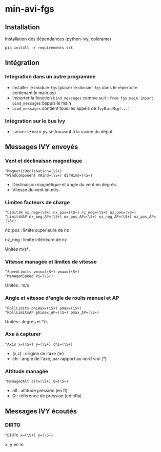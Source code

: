 # min-avi-fgs

## Installation

Installation des dépendances (python-ivy, colorama)
```
pip install -r requirements.txt
```

## Intégration

### Intégration dans un autre programme
* Installer le module ```fgs``` (placer le dossier ```fgs``` dans le répertoire contenant le main.py)
* Importer la fonction ```bind_messages``` comme suit : ```from fgs.main import bind_messages``` depuis le main
* ```bind_messages``` contient tous les appels de ```IvyBindMsg(...)```

### Intégration sur le bus Ivy
* Lancer le ```main.py``` se trouvant à la racine du dépot

## Messages IVY envoyés

### Vent et déclinaison magnétique
```
^MagneticDeclination=(\S+)
^WindComponent VWind=(\S+) dirWind=(\S+)
```

* Déclinaison magnétique et angle du vent en degrés.
* Vitesse du vent en m/s.

### Limites facteurs de charge
```
^LimitsN nx_neg=(\S+) nx_pos=(\S+) nz_neg=(\S+) nz_pos=(\S+)
^LimitsNAP nx_neg_AP=(\S+) nx_pos_AP=(\S+) nz_neg_AP=(\S+) nz_pos_AP=(\S+)
```
nz_pos : limite supérieure de nz

nz_neg : limite inférieure de nz

Unités m/s².

### Vitesse managée et limites de vitesse
```
^SpeedLimits vmin=(\S+) vmax=(\S+)
^ManagedSpeed vi=(\S+) 
```
Unités : m/s

### Angle et vitesse d'angle de roulis manuel et AP
```
^RollLimits phimax=(\S+) pmax=(\S+)
^RollLimitsAP phimax_AP=(\S+) pmax_AP=(\S+)
```
Unités : degrés et °/s

### Axe à capturer
```
^Axis x=(\S+) y=(\S+) chi=(\S+)
```

* (x,z) : origine de l'axe (m)
* chi : angle de l'axe, par rapport au nord vrai (°)

### Altitude managée
```
^ManagedAlt alt=(\S+) Q=(\S+)
```
* alt : altitude pression (en ft)
* Q : réference de pression (en hPa)

## Messages IVY écoutés
### DIRTO
```
^DIRTO x=(\S+) y=(\S+)
```
x, y en m